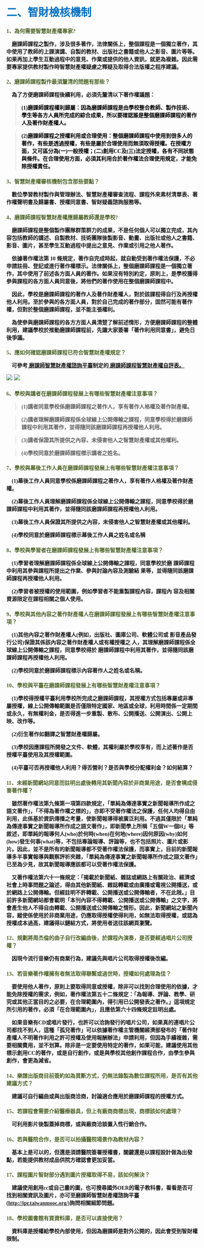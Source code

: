 # <font color=#0071C2 face=微軟正黑體>二、智財檢核機制</font>

<font face=微軟正黑體>

<font color=#4E6228 face=微軟正黑體><h4>1、為何需要智慧財產權專家?</font>

<p>&nbsp;&nbsp;&nbsp;&nbsp;磨課師課程之製作，涉及很多著作，法律關係上，整個課程是一個獨立著作，其中使用了教師的上課演講、自製的教材、出版社之書籍或他人之影音、圖片等等。如果再加上學生互動過程中的意見、作業或提供的他人資訊，就更為複雜。因此需要專家提供教材製作時智慧財產權疑慮之釋疑及取得合法版權之程序建議。 </p>

<font color=#4E6228 face=微軟正黑體><h4>2、磨課師課程製作最須釐清的問題有那些？</font>

<p>&nbsp;&nbsp;&nbsp;&nbsp;為了方便磨課師課程後續利用，必須先釐清以下著作權議題： </p>

><font color=black><p>(1)磨課師課程權利歸屬：因為磨課師課程是由學校整合教師、製作技術、學生等各方人員所完成的綜合成果，所以要確認誰是整個磨課師課程的著作人及著作財產權人。 </p></font>

><font color=black><p>(2)磨課師課程之授權利用或合理使用：整個磨課師課程中使用到很多人的著作，有些是透過授權，有些是屬於合理使用而無須取得授權。在授權方面，又可區分為(一)一般授權；(二)創用CC及(三)法定授權，各有不同狀態與條件。在合理使用方面，必須其利用合於著作權法合理使用規定，才能免除授權責任。 </p></font>

<font color=#4E6228 face=微軟正黑體><h4>3、智慧財產權審核機制包含那些要點？</font>

<p>&nbsp;&nbsp;&nbsp;&nbsp;數位學習教材製作與管理辦法、智慧財產權審查流程、課程外來素材清單表、著作權聲明書及歸屬書、授權同意書、智財疑義諮詢服務等。 </p>

<font color=#4E6228 face=微軟正黑體><h4>4、磨課師課程智慧財產權應歸屬教師還是學校?</font>

<p>&nbsp;&nbsp;&nbsp;&nbsp;磨課師課程是整個製作團隊群策群力的成果，不是任何個人可以獨立完成，其內容包括教師的講述、自製教材、技術團隊後製影音、動畫、出版社或他人之書籍、影音、圖片，甚至學生互動過程中提出之意見、作業或引用之他人著作。 </p>

<p>&nbsp;&nbsp;&nbsp;&nbsp;依據著作權法第 10 條規定，著作自完成時起，就自動受到著作權法保護，不必申請註冊、登記或進行著作權標示。法律關係上，整個磨課師課程是一個獨立著作，其中使用了前述各方面人員的著作。如果沒有特別約定，原則上，是學校獲得參與課程的各方面人員同意後，將他們的著作使用在整個磨課師課程中。 </p>

<p>&nbsp;&nbsp;&nbsp;&nbsp;因此，學校是磨課師課程的著作人及著作財產權人，對於該課程得自行及再授權他人利用。至於參與的各方面人員，對於自己完成的著作部分，固然可能有著作權，但對於整個磨課師課程，並不能主張權利。 </p>

<p>&nbsp;&nbsp;&nbsp;&nbsp;為使參與磨課師課程的各方方面人員清楚了解前述情形，方便磨課師課程的整體利用，建議學校於推動磨課師課程前，先讓大家簽署「著作利用同意書」，避免日後爭議。 </p>

<font color=#4E6228 face=微軟正黑體><h4>5、應如何確認磨課師課程已符合智慧財產權規定？</font>

<p>&nbsp;&nbsp;&nbsp;&nbsp;可參考<a href="http://ipr.taiwanmooc.org/" target="_blank" title="磨課師智慧財產權諮詢平臺">
磨課師智慧財產權諮詢平臺</a>制定的<a href="http://goo.gl/mZsKwp" target="_blank" title="磨課師課程智慧財產權自評表">
磨課師課程智慧財產權自評表。</a> </p>


![](自評表1.jpg)
![](自評表2.jpg)

<font color=#4E6228 face=微軟正黑體><h4>6、學校與講者在磨課師課程發展上有哪些智慧財產權注意事項？</font>

><p>(1)講者同意學校係磨課師課程之著作人，享有著作人格權及著作財產權。  </p>

><p>(2)講者理解磨課師課程係全球線上公開傳輸之課程，同意學校得於磨課師課程中利用其著作，並得隨同該磨課師課程再授權他人利用。  </p>

><p>(3)講者保證其所提供之內容，未侵害他人之智慧財產權或其他權利。  </p>

><p>(4)學校同意於磨課師課程標示講者之姓名。 </p>

<font color=#4E6228 face=微軟正黑體><h4>7、學校與幕後工作人員在磨課師課程發展上有哪些智慧財產權注意事項？</font>

<p>&nbsp;&nbsp;&nbsp;&nbsp;(1)幕後工作人員同意學校係磨課師課程之著作人，享有著作人格權及著作財產權。  </p>

<p>&nbsp;&nbsp;&nbsp;&nbsp;(2)幕後工作人員理解磨課師課程係全球線上公開傳輸之課程，同意學校得於磨課師課程中利用其著作，並得隨同該磨課師課程再授權他人利用。  </p>

<p>&nbsp;&nbsp;&nbsp;&nbsp;(3)幕後工作人員保證其所提供之內容，未侵害他人之智慧財產權或其他權利。  </p>

<p>&nbsp;&nbsp;&nbsp;&nbsp;(4)學校同意於磨課師課程標示幕後工作人員之姓名或名稱 </p>

<font color=#4E6228 face=微軟正黑體><h4>8、學校與學習者在磨課師課程發展上有哪些智慧財產權注意事項？</font>

<p>&nbsp;&nbsp;&nbsp;&nbsp;(1)學習者理解磨課師課程係全球線上公開傳輸之課程，同意學校於磨 課師課程中利用其參與課程所提出之作業、參與討論內容及測驗結 果等，並得隨同該磨課師課程再授權他人利用。  </p>

<p>&nbsp;&nbsp;&nbsp;&nbsp;(2)學習者被授權的使用範圍，例如學習者不能重製課程內容，課程內 容及相關資源限定在課程相關之個人使用。 </p>

<font color=#4E6228 face=微軟正黑體><h4>9、學校與其他內容之著作財產權人在磨課師課程發展上有哪些智慧財產權注意事項？</font>

<p>&nbsp;&nbsp;&nbsp;&nbsp;(1)其他內容之著作財產權人(例如，出版社、圖庫公司、軟體公司或 影音產品發行公司)保證其係該內容之著作財產權人或有權授權之 人，其理解磨課師課程係全球線上公開傳輸之課程，同意學校得於 磨課師課程中利用其著作，並得隨同該磨課師課程再授權他人利用。  </p>

<p>&nbsp;&nbsp;&nbsp;&nbsp;(2)學校同意於磨課師課程標示內容著作人之姓名或名稱。 </p>

<font color=#4E6228 face=微軟正黑體><h4>10、學校與平臺在磨課師課程發展上有哪些智慧財產權注意事項？</font>

<p>&nbsp;&nbsp;&nbsp;&nbsp;(1)學校得授權平臺利用學校所完成之磨課師課程，其授權方式包括專屬或非專屬授權，線上公開傳輸範圍是否僅限特定國家、地區或全球，利用時間係一定期間或永久，有無權利金，是否得進一步重製、散布、公開播送、公開演出、公開上映、改作等。  </p>

<p>&nbsp;&nbsp;&nbsp;&nbsp;(2)衍生著作如翻譯之智慧財產權歸屬。  </p>

<p>&nbsp;&nbsp;&nbsp;&nbsp;(3)學校因應課程所開發之文件、軟體，其權利屬於學校享有，而上述著作是否授權平臺使用及其授權範圍。  </p>

<p>&nbsp;&nbsp;&nbsp;&nbsp;(4)平臺可否再授權他人利用？得否營利？是否與學校分配權利金？如何結算？   </p>

<font color=#4E6228 face=微軟正黑體><h4>11、未經新聞網站同意而註明出處後轉用其新聞內容於非商業用途，是否會構成侵害著作權？</font>

<p>&nbsp;&nbsp;&nbsp;&nbsp;雖然著作權法第九條第一項第四款規定，「單純為傳達事實之新聞報導所作成之語文著作」，「不得為著作權之標的」，亦即不受著作權法之保護，任何人均得自由利用，此係基於資訊傳播之考量，使新聞報導得被廣泛利用。不過其僅限於「單純為傳達事實之新聞報導所作成之語文著作」，即新聞學上所稱「五個W一個H」等敘述，即單純的報導何人(who)於何時(when)在何地(where)因何原因(why)如何(how)發生何事(what)等，不包括專論報導、評論等，也不包括照片、圖片或影片。因此，並不是所有的新聞報導都不受著作權法保護，而事實上，目前的新聞報導多半事實報導與觀察評析夾雜，「單純為傳達事實之新聞報導所作成之語文著作」已至為少見，故其新聞報導應該都可以受著作權法保護。 </p>

<p>&nbsp;&nbsp;&nbsp;&nbsp;又著作權法第六十一條規定：「揭載於新聞紙、雜誌或網路上有關政治、經濟或社會上時事問題之論述，得由其他新聞紙、雜誌轉載或由廣播或電視公開播送，或於網路上公開傳輸。但經註明不許轉載、公開播送或公開傳輸者，不在此限。」目前許多新聞網站都會載明「本刊內容不得轉載、公開播送或公開傳輸」之文字，將會產生他人不得自由轉載、公開播送或公開傳輸之情形。因此，新聞網站之新聞內容，縱使係使用於非商業用途，仍應取得授權使得利用，如無法取得授權，或認為授權成本過高，建議得以鏈結方式，將使用者送往該網頁瀏覽。 </p>

<font color=#4E6228 face=微軟正黑體><h4>12、規劃將周杰倫的曲子自行改編曲後，於課程內演奏，是否要經過唱片公司授權？</font>

<p>&nbsp;&nbsp;&nbsp;&nbsp;因現今流行音樂仍有商業行為，建議先與唱片公司取得授權後改編。 </p>

<font color=#4E6228 face=微軟正黑體><h4>13、若音樂著作權擁有者無法取得聯繫或過世時，授權如何處理為佳？</font>

<p>&nbsp;&nbsp;&nbsp;&nbsp;要使用他人著作，原則上要取得同意或授權，除非可以找到合理使用的依據，才能免除授權的需求，例如，著作權法第五十二條規定：「為報導、評論、教學、研究或其他正當目的之必要，在合理範圍內，得引用已公開發表之著作。」這項規定所引用的著作，必須「在合理範圍內」，且應依第六十四條規定註明出處。 </p>

<p>&nbsp;&nbsp;&nbsp;&nbsp;如果音樂有CD或唱片發行，也許可以洽詢發行的唱片公司，如果真的連唱片公司都找不到人，這種「孤兒著作」可以依據著作權主管機關經濟部發布的「著作財產權人不明著作利用之許可授權及使用報酬辦法」申請利用，但因為手續複雜，需要相關費用，並不划算。除非是一定要使用特定的著作，如果可能，建議使用其他標示創用CC的著作，或是自行創作，或是與學校其他創作課程合作，由學生參與創作，會更為減省。 </p>

<font color=#4E6228 face=微軟正黑體><h4>14、樂譜出版商目前簽約如為買斷方式，仍無法錄製為數位課程所用，是否有其他建議方式？</font>

<p>&nbsp;&nbsp;&nbsp;&nbsp;建議可自行編曲或與出版商洽商，討論適合應用於磨課師課程的授權方式。 </p>

<font color=#4E6228 face=微軟正黑體><h4>15、若課程會需要介紹醫療器具，但上有廠商商標出現，商標該如何處理？</font>

<p>&nbsp;&nbsp;&nbsp;&nbsp;可利用影片後製蓋掉商標，或與廠商洽談置入性行銷合作。 </p>

<font color=#4E6228 face=微軟正黑體><h4>16、若與醫院合作，是否可以拍攝醫院場景作為教材內容？</font>

<p>&nbsp;&nbsp;&nbsp;&nbsp;基本上是可以的，但還是須請醫院簽署授權書，關鍵還是以課程設計做為出發點，若能提供教材成品供院方確認會更加妥當。 </p>

<font color=#4E6228 face=微軟正黑體><h4>17、課程圖片智財部分遇到圖片授權取得不易，該如何解決？ </font>

<p>&nbsp;&nbsp;&nbsp;&nbsp;建議使用創用cc或自己畫的圖，也可搜尋國外OER的電子教科書，看看是否可找到相關資訊及圖片，亦可至磨課師智慧財產權諮詢平臺(<a href="http://ipr.taiwanmooc.org/" target="_blank" title="磨課師智慧財產權諮詢平臺">http://ipr.taiwanmooc.org/</a>)詢問相關細節問題。 </p>

<font color=#4E6228 face=微軟正黑體><h4>18、學校圖書館有買資料庫，是否可以直接使用？</font>

<p>&nbsp;&nbsp;&nbsp;&nbsp;資料庫是授權給學校內部使用，但因為磨課師是對外公開的，因此會受到智財權限制。 </p>